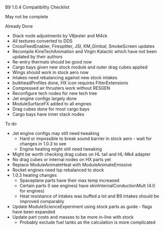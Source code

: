B9 1.0.4 Compatibility Checklist

May not be complete

Already Done

* Stack node adjustments by V8jester and M4ck
* All textures converted to DDS
* CrossFeedEnabler, Firespitter, JSI, KM_Gimbal, SmokeScreen updates
* Recompile KineTechAnimation and Virgin Kalactic which have not been updated by their authors
* Re-entry thermals should be good now
* Cargo bays given new stock module and outer drag cubes applied
* Wings should work in stock aero now
* Intakes need rebalancing against new stock intakes
* bulkheadProfiles done, HX icon requires FilterExtensions
* Compressed air thrusters work without RESGEN
* Reconfigure tech nodes for new tech tree
* Jet engine configs largely done
* ModuleSurfaceFX added to all engines
* Drag cubes done for most cargo bays
* Cargo bays have inner stack nodes

To do

* Jet engine configs may still need tweaking
	* Hard or impossible to break sound barrier in stock aero - wait for changes in 1.0.3 to see
	* Engine heating might still need tweaking
* Might be worth checking drag cubes on HL tail and HL-Mk4 adapter
* No drag cubes or internal nodes on HX parts yet
* Replace ModuleAnimateHeat with ModuleAnimateEmissive
* Rocket engines need Isp rebalanced to stock
* 1.0.3 heating changes
	* Spaceplane parts have their max temp increased
	* Certain parts (I see engines) have skinInternalConductionMult (4.0 for engines)
	* Heat resistance of intakes was buffed a lot and B9 intakes should be improved comparably
* Update ModuleScienceExperiment using stock parts as guide - flags have been expanded
* Update part costs and masses to be more in-line with stock
	* Probably exclude fuel tanks as the calculation is more complicated